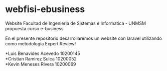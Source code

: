 webfisi-ebusiness
=================

Website Facultad de Ingenieria de Sistemas e Informatica - UNMSM propuesta curso e-business

En el presente repositorio desarrollaremos un website con laravel utilizando como metodología Expert Review!


*Luis Benavides Acevedo 10200145<br>
*Cristian Ramirez Sulca 10200052<br>
*Kevin Meneses Rivera   10200069
